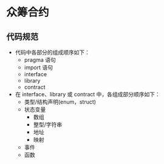 # 众筹合约

<!-- markdownlint-disable MD047 -->

## 代码规范

- 代码中各部分的组成顺序如下：
  - pragma 语句
  - import 语句
  - interface
  - library
  - contract
- 在 interface、library 或 contract 中，各组成部分顺序如下：
  - 类型/结构声明(enum，struct)
  - 状态变量
    - 数组
    - 整型/字符串
    - 地址
    - 映射
  - 事件
  - 函数
